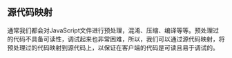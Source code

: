 ## 源代码映射

通常我们都会对JavaScript文件进行预处理，混淆、压缩、编译等等。预处理过的代码不具备可读性，调试起来也非常困难，所以，我们可以通过源代码映射，将预处理过的代码映射到源代码上，以保证在客户端的代码是可读且易于调试的。